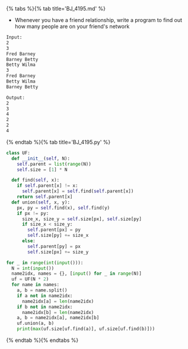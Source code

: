 {% tabs %}{% tab title='BJ_4195.md' %}

* Whenever you have a friend relationship, write a program to find out how many people are on your friend's network

```txt
Input:
2
3
Fred Barney
Barney Betty
Betty Wilma
3
Fred Barney
Betty Wilma
Barney Betty

Output:
2
3
4
2
2
4
```

{% endtab %}{% tab title='BJ_4195.py' %}

```py
class UF:
  def __init__(self, N):
    self.parent = list(range(N))
    self.size = [1] * N

  def find(self, x):
    if self.parent[x] != x:
      self.parent[x] = self.find(self.parent[x])
    return self.parent[x]
  def union(self, x, y):
    px, py = self.find(x), self.find(y)
    if px != py:
      size_x, size_y = self.size[px], self.size[py]
      if size_x < size_y:
        self.parent[px] = py
        self.size[py] += size_x
      else:
        self.parent[py] = px
        self.size[px] += size_y

for _ in range(int(input())):
  N = int(input())
  name2idx, names = {}, [input() for _ in range(N)]
  uf = UF(N * 2)
  for name in names:
    a, b = name.split()
    if a not in name2idx:
      name2idx[a] = len(name2idx)
    if b not in name2idx:
      name2idx[b] = len(name2idx)
    a, b = name2idx[a], name2idx[b]
    uf.union(a, b)
    print(max(uf.size[uf.find(a)], uf.size[uf.find(b)]))
```

{% endtab %}{% endtabs %}
